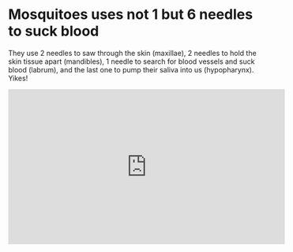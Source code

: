 # Mosquitoes uses not 1 but 6 needles to suck blood

They use 2 needles to saw through the skin (maxillae), 2 needles to hold the skin tissue apart (mandibles), 1 needle to search for blood vessels and suck blood (labrum), and the last one to pump their saliva into us (hypopharynx). Yikes!

<iframe width="560" height="315" src="https://www.youtube.com/embed/rD8SmacBUcU" title="YouTube video player" frameborder="0" allow="accelerometer; autoplay; clipboard-write; encrypted-media; gyroscope; picture-in-picture; web-share" allowfullscreen></iframe>